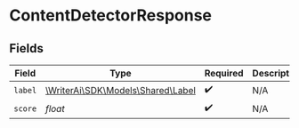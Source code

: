 # ContentDetectorResponse


## Fields

| Field                                                             | Type                                                              | Required                                                          | Description                                                       |
| ----------------------------------------------------------------- | ----------------------------------------------------------------- | ----------------------------------------------------------------- | ----------------------------------------------------------------- |
| `label`                                                           | [\WriterAi\SDK\Models\Shared\Label](../../Models/Shared/Label.md) | :heavy_check_mark:                                                | N/A                                                               |
| `score`                                                           | *float*                                                           | :heavy_check_mark:                                                | N/A                                                               |